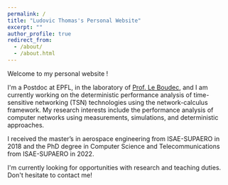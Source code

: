 ```yaml
---
permalink: /
title: "Ludovic Thomas's Personal Website"
excerpt: ""
author_profile: true
redirect_from: 
  - /about/
  - /about.html
---
```


Welcome to my personal website !

I'm a Postdoc at EPFL, in the laboratory of [Prof. Le Boudec](https://people.epfl.ch/jean-yves.leboudec), and I am currently working on the deterministic performance analysis of time-sensitive networking (TSN) technologies using the network-calculus framework.
My research interests include the performance analysis of computer networks using measurements, simulations, and deterministic approaches.

I received the master’s in aerospace engineering from ISAE-SUPAERO in 2018 and the PhD degree in Computer Science and Telecommunications from ISAE-SUPAERO in 2022.

I'm currently looking for opportunities with research and teaching duties.
Don't hesitate to contact me!
